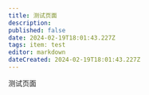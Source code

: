 ```yaml
---
title: 测试页面
description: 
published: false
date: 2024-02-19T18:01:43.227Z
tags: item: test
editor: markdown
dateCreated: 2024-02-19T18:01:43.227Z
---
```


测试页面